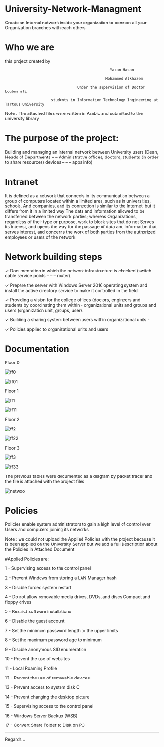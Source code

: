 # University-Network-Managment

Create an Internal network inside your organization to connect all your Organization branches with each others



# Who we are

this project created by

                                                    Yazan Hasan

                                                  Mohammed Alkhazem

                                     Under the supervision of Doctor Loubna ali

                         students in Information Technology Ingineering at Tartous University

Note : The attached files were written in Arabic and submitted to the university library


# The purpose of the project: 

Building and managing an internal network between University users (Dean, Heads of Departments – –
Administrative offices, doctors, students (in order to share resources) devices – – –
apps info)


# Intranet 


It is defined as a network that connects in its communication between a group of computers
located within a limited area, such as in universities, schools,
And companies, and its connection is similar to the Internet, but it differs from it in a limited way
The data and information allowed to be transferred between the network parties; whereas
Organizations, regardless of their type or purpose, work to block sites that do not
Serves its interest, and opens the way for the passage of data and information that serves
interest, and concerns the work of both parties from the authorized employees or users of the network


# Network building steps 

✓ Documentation in which the network infrastructure is checked (switch cable service points – – –
router(

✓ Prepare the server with Windows Server 2016 operating system and install the active directory service to make it controlled
in the field

✓ Providing a vision for the college offices (doctors, engineers and students by coordinating them within -
organizational units
and groups and users (organization unit, groups, users

✓ Building a sharing system between users within organizational units -

✓ Policies applied to organizational units and users

# Documentation 

Floor 0

![ff0](https://user-images.githubusercontent.com/34937698/121586516-bd9ea180-ca01-11eb-8697-78d0b019d3b7.png)

![ff01](https://user-images.githubusercontent.com/34937698/121586626-dd35ca00-ca01-11eb-992b-16f3b96bbfe2.png)


Floor 1

![ff1](https://user-images.githubusercontent.com/34937698/121586552-cabb9080-ca01-11eb-9a7b-e945ec65d2f8.png)

![ff11](https://user-images.githubusercontent.com/34937698/121586657-e6269b80-ca01-11eb-83a4-a033b2225183.png)

Floor 2

![ff2](https://user-images.githubusercontent.com/34937698/121586686-efb00380-ca01-11eb-9d22-18b5417bf321.png)

![ff22](https://user-images.githubusercontent.com/34937698/121586700-f2aaf400-ca01-11eb-9269-c3743f494b47.png)

Floor 3

![ff3](https://user-images.githubusercontent.com/34937698/121586788-12dab300-ca02-11eb-845f-a93a5c4ea2e9.png)

![ff33](https://user-images.githubusercontent.com/34937698/121586827-1ec67500-ca02-11eb-921d-66f81aed1fbc.png)


The previous tables were documented as a diagram by packet
tracer and the file is attached with the project files

![netwoo](https://user-images.githubusercontent.com/34937698/121586962-49183280-ca02-11eb-95b9-90492e89f378.png)



# Policies 


Policies enable system administrators to gain a high level of control over
Users and computers joining its networks

Note : we could not upload the Applied Policies with the project because it is been applied on the University Server
but we add a full Description about the Policies in Attached Document

#Applied Policies are:

1 - Supervising access to the control panel

2 - Prevent Windows from storing a LAN Manager hash

3 - Disable forced system restart

4 - Do not allow removable media drives, DVDs, and discs Compact and floppy drives

5 - Restrict software installations

6 - Disable the guest account

7 - Set the minimum password length to the upper limits

8 - Set the maximum password age to minimum

9 - Disable anonymous SID enumeration

10 - Prevent the use of websites

11 - Local Roaming Profile

12 - Prevent the use of removable devices

13 - Prevent access to system disk C

14 - Prevent changing the desktop picture

15 - Supervising access to the control panel

16 - Windows Server Backup (WSB)

17 - Convert Share Folder to Disk on PC



--------------------


Regards .. 

